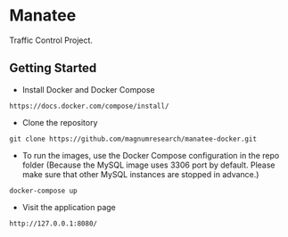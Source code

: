 # Manatee

Traffic Control Project.

## Getting Started

* Install Docker and Docker Compose

```
https://docs.docker.com/compose/install/
```

* Clone the repository

```
git clone https://github.com/magnumresearch/manatee-docker.git
```

* To run the images, use the Docker Compose configuration in the repo folder (Because the MySQL image uses 3306 port by default. Please make sure that other MySQL instances are stopped in advance.)

```
docker-compose up
```

* Visit the application page

```
http://127.0.0.1:8080/
```
